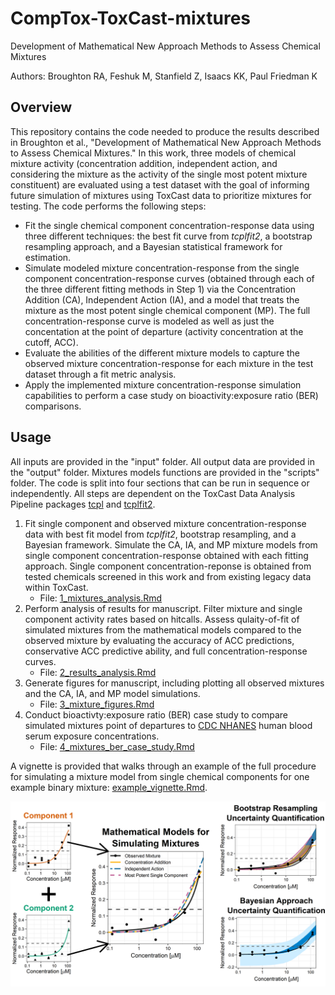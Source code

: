 # CompTox-ToxCast-mixtures

Development of Mathematical New Approach Methods to Assess Chemical Mixtures

Authors: Broughton RA, Feshuk M, Stanfield Z, Isaacs KK, Paul Friedman K

## Overview
This repository contains the code needed to produce the results described in Broughton et al., "Development of Mathematical New Approach Methods to Assess Chemical Mixtures." In this work, three models of chemical mixture activity (concentration addition, independent action, and considering the mixture as the activity of the single most potent mixture constituent) are evaluated using a test dataset with the goal of informing future simulation of mixtures using ToxCast data to prioritize mixtures for testing. The code performs the following steps:
  * Fit the single chemical component concentration-response data using three different techniques: the best fit curve from _tcplfit2_, a bootstrap resampling approach, and a Bayesian statistical framework for estimation.
  * Simulate modeled mixture concentration-response from the single component concentration-response curves (obtained through each of the three different fitting methods in Step 1) via the Concentration Addition (CA), Independent Action (IA), and a model that treats the mixture as the most potent single chemical component (MP). The full concentration-response curve is modeled as well as just the concentation at the point of departure (activity concentration at the cutoff, ACC).
  * Evaluate the abilities of the different mixture models to capture the observed mixture concentration-response for each mixture in the test dataset through a fit metric analysis.
  * Apply the implemented mixture concentration-response simulation capabilities to perform a case study on bioactivity:exposure ratio (BER) comparisons.

## Usage
All inputs are provided in the "input" folder. All output data are provided in the "output" folder. Mixtures models functions are provided in the "scripts" folder. The code is split into four sections that can be run in sequence or independently. All steps are dependent on the ToxCast Data Analysis Pipeline packages [tcpl](https://cran.r-project.org/web/packages/tcpl/index.html) and [tcplfit2](https://cran.r-project.org/web/packages/tcplfit2/index.html).
1. Fit single component and observed mixture concentration-response data with best fit model from _tcplfit2_, bootstrap resampling, and a Bayesian framework. Simulate the CA, IA, and MP mixture models from single component concentration-response obtained with each fitting approach. Single component concentration-reponse is obtained from tested chemicals screened in this work and from existing legacy data within ToxCast.
    * File: [1_mixtures_analysis.Rmd](1_mixtures_analysis.Rmd)
2. Perform analysis of results for manuscript. Filter mixture and single component activity rates based on hitcalls. Assess qulaity-of-fit of simulated mixtures from the mathematical models compared to the observed mixture by evaluating the accuracy of ACC predictions, conservative ACC predictive ability, and full concentration-response curves.
    * File: [2_results_analysis.Rmd](2_results_analysis.Rmd)
3. Generate figures for manuscript, including plotting all observed mixtures and the CA, IA, and MP model simulations. 
    * File: [3_mixture_figures.Rmd](3_mixture_figures.Rmd)
4. Conduct bioactivty:exposure ratio (BER) case study to compare simulated mixtures point of departures to [CDC NHANES](https://www.cdc.gov/nchs/nhanes/index.html) human blood serum exposure concentrations. 
    * File: [4_mixtures_ber_case_study.Rmd](4_mixtures_ber_case_study.Rmd)

A vignette is provided that walks through an example of the full procedure for simulating a mixture model from single chemical components for one example binary mixture: [example_vignette.Rmd](example_vignette.Rmd).

![Graphical Abstract.](/figures/GraphicalAbstract.png)

